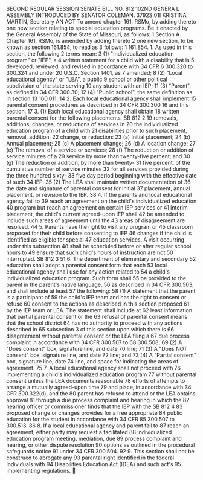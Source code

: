 SECOND REGULAR SESSION
SENATE BILL NO. 812
102ND GENERA L ASSEMBLY
INTRODUCED BY SENATOR COLEMAN.
3792S.01I KRISTINA MARTIN, Secretary
AN ACT
To amend chapter 161, RSMo, by adding thereto one new section relating to special education
programs.
Be it enacted by the General Assembly of the State of Missouri, as follows:
1 Section A. Chapter 161, RSMo, is amended by adding thereto
2 one new section, to be known as section 161.854, to read as
3 follows:
1 161.854. 1. As used in this section, the following
2 terms mean:
3 (1) "Individualized education program" or "IEP", a
4 written statement for a child with a disability that is
5 developed, reviewed, and revised in accordance with 34 CFR
6 300.320 to 300.324 and under 20 U.S.C. Section 1401, as
7 amended;
8 (2) "Local educational agency" or "LEA", a public
9 school or other political subdivision of the state serving
10 any student with an IEP;
11 (3) "Parent", as defined in 34 CFR 300.30;
12 (4) "Public school", the same definition as in section
13 160.011.
14 2. Each local educational agency shall implement
15 parental consent procedures as described in 34 CFR 300.300
16 and this section.
17 3. (1) Each local educational agency shall obtain
18 written parental consent for the following placements,
SB 812 2
19 removals, additions, changes, or reductions of services in
20 the individualized education program of a child with
21 disabilities prior to such placement, removal, addition,
22 change, or reduction:
23 (a) Initial placement;
24 (b) Annual placement;
25 (c) A placement change;
26 (d) A location change;
27 (e) The removal of a service or services;
28 (f) The reduction or addition of service minutes of a
29 service by more than twenty-five percent; and
30 (g) The reduction or addition, by more than twenty-
31 five percent, of the cumulative number of service minutes
32 for all services provided during the three hundred sixty-
33 five day period beginning with the effective date of such
34 IEP.
35 (2) The LEA shall maintain written documentation of
36 the date and signature of parental consent for initial
37 placement, annual placement, or revision to the IEP.
38 4. If the parents and local educational agency fail to
39 reach an agreement on the child's individualized education
40 program but reach an agreement on certain IEP services or
41 interim placement, the child's current agreed-upon IEP shall
42 be amended to include such areas of agreement until the
43 areas of disagreement are resolved.
44 5. Parents have the right to visit any program or
45 classroom proposed for their child before consenting to IEP
46 changes if the child is identified as eligible for special
47 education services. A visit occurring under this subsection
48 shall be scheduled before or after regular school hours to
49 ensure that such child's hours of instruction are not
50 interrupted.
SB 812 3
51 6. The department of elementary and secondary
52 education shall adopt a parental consent form that each
53 local educational agency shall use for any action related to
54 a child's individualized education program. Such form shall
55 be provided to the parent in the parent's native language,
56 as described in 34 CFR 300.503, and shall include at least
57 the following:
58 (1) A statement that the parent is a participant of
59 the child's IEP team and has the right to consent or refuse
60 consent to the actions as described in this section proposed
61 by the IEP team or LEA. The statement shall include at
62 least information that partial parental consent or the
63 refusal of parental consent means that the school district
64 has no authority to proceed with any actions described in
65 subsection 3 of this section upon which there is
66 disagreement without parental consent or the LEA filing a
67 due process complaint in accordance with 34 CFR 300.507 to
68 300.508;
69 (2) A "Does consent" box, signature line, and date
70 line;
71 (3) A "Does NOT consent" box, signature line, and date
72 line; and
73 (4) A "Partial consent" box, signature line, date
74 line, and space for indicating the areas of agreement.
75 7. A local educational agency shall not proceed with
76 implementing a child's individualized education program
77 without parental consent unless the LEA documents reasonable
78 efforts of attempts to arrange a mutually agreed-upon time
79 and place, in accordance with 34 CFR 300.322(d), and the
80 parent has refused to attend or the LEA obtains approval
81 through a due process complaint and hearing in which the
82 hearing officer or commissioner finds that the IEP with the
SB 812 4
83 proposed change or changes provides for a free appropriate
84 public education for the student in accordance with 34 CFR
85 300.507 to 300.513.
86 8. If a local educational agency and parent fail to
87 reach an agreement, either party may request a facilitated
88 individualized education program meeting, mediation, due
89 process complaint and hearing, or other dispute resolution
90 options as outlined in the procedural safeguards notice
91 under 34 CFR 300.504.
92 9. This section shall not be construed to abrogate any
93 parental right identified in the federal Individuals with
94 Disabilities Education Act (IDEA) and such act's
95 implementing regulations.
